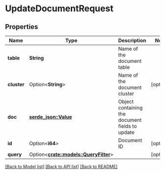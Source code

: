 # UpdateDocumentRequest

## Properties

Name | Type | Description | Notes
------------ | ------------- | ------------- | -------------
**table** | **String** | Name of the document table | 
**cluster** | Option<**String**> | Name of the document cluster | [optional]
**doc** | [**serde_json::Value**](.md) | Object containing the document fields to update | 
**id** | Option<**i64**> | Document ID | [optional]
**query** | Option<[**crate::models::QueryFilter**](queryFilter.md)> |  | [optional]

[[Back to Model list]](../README.md#documentation-for-models) [[Back to API list]](../README.md#documentation-for-api-endpoints) [[Back to README]](../README.md)


